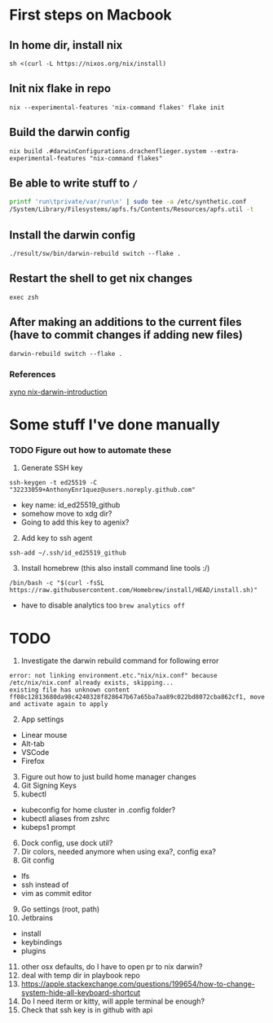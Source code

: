 # First steps on Macbook

## In home dir, install nix
`sh <(curl -L https://nixos.org/nix/install)`

## Init nix flake in repo
`nix --experimental-features 'nix-command flakes' flake init`

## Build the darwin config
`nix build .#darwinConfigurations.drachenflieger.system --extra-experimental-features "nix-command flakes"`

## Be able to write stuff to `/`
```sh
printf 'run\tprivate/var/run\n' | sudo tee -a /etc/synthetic.conf
/System/Library/Filesystems/apfs.fs/Contents/Resources/apfs.util -t
```

## Install the darwin config
`./result/sw/bin/darwin-rebuild switch --flake .`

## Restart the shell to get nix changes
`exec zsh`

## After making an additions to the current files (have to commit changes if adding new files)
`darwin-rebuild switch --flake .`

### References
[xyno nix-darwin-introduction](https://xyno.space/post/nix-darwin-introduction)

# Some stuff I've done manually
### TODO Figure out how to automate these
1. Generate SSH key

`ssh-keygen -t ed25519 -C "32233059+AnthonyEnr1quez@users.noreply.github.com"`
  - key name: id_ed25519_github
  - somehow move to xdg dir?
  - Going to add this key to agenix?

2. Add key to ssh agent

`ssh-add ~/.ssh/id_ed25519_github`

3. Install homebrew (this also install command line tools :/)

`/bin/bash -c "$(curl -fsSL https://raw.githubusercontent.com/Homebrew/install/HEAD/install.sh)"`
  - have to disable analytics too `brew analytics off`


# TODO
1. Investigate the darwin rebuild command for following error
```
error: not linking environment.etc."nix/nix.conf" because /etc/nix/nix.conf already exists, skipping...
existing file has unknown content ff08c12813680da98c4240328f828647b67a65ba7aa89c022bd8072cba862cf1, move and activate again to apply
```
2. App settings
  - Linear mouse
  - Alt-tab
  - VSCode
  - Firefox

3. Figure out how to just build home manager changes
4. Git Signing Keys
5. kubectl
  - kubeconfig for home cluster in .config folder?
  - kubectl aliases from zshrc
  - kubeps1 prompt
6. Dock config, use dock util?
7. Dir colors, needed anymore when using exa?, config exa?
8. Git config
  - lfs
  - ssh instead of
  - vim as commit editor
9. Go settings (root, path)
10. Jetbrains
  - install
  - keybindings
  - plugins
11. other osx defaults, do I have to open pr to nix darwin?
12. deal with temp dir in playbook repo
13. https://apple.stackexchange.com/questions/199654/how-to-change-system-hide-all-keyboard-shortcut
14. Do I need iterm or kitty, will apple terminal be enough?
15. Check that ssh key is in github with api
